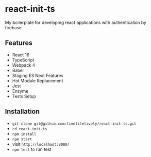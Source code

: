 # react-init-ts

My boilerplate for developing react applications with authentication
by firebase.

## Features

* React 16
* TypeScript
* Webpack 4
* Babel
* Staging ES Next Features
* Hot Module Replacement
* Jest
* Enzyme
* Tests Setup

## Installation

* `git clone git@github.com:livelifelively/react-init-ts.git`
* `cd react-init-ts`
* `npm install`
* `npm start`
* visit `http://localhost:8080/`
* `npm test` to run test
